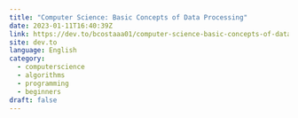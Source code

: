 ```yaml
---
title: "Computer Science: Basic Concepts of Data Processing"
date: 2023-01-11T16:40:39Z
link: https://dev.to/bcostaaa01/computer-science-basic-concepts-of-data-processing-54md?utm_medium=RSS&utm_source=news.12bit.vn
site: dev.to
language: English
category:
  - computerscience
  - algorithms
  - programming
  - beginners
draft: false
---
```

